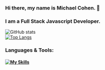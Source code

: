 ### Hi there, my name is Michael Cohen. 👋

### I am a Full Stack Javascript Developer.


<!--
**mcohen2000/mcohen2000** is a ✨ _special_ ✨ repository because its `README.md` (this file) appears on your GitHub profile.

Here are some ideas to get you started:

- 🔭 I’m currently working on ...
- 🌱 I’m currently learning ...
- 👯 I’m looking to collaborate on ...
- 🤔 I’m looking for help with ...
- 💬 Ask me about ...
- 📫 How to reach me: ...
- 😄 Pronouns: ...
- ⚡ Fun fact: ...
-->


![GitHub stats](https://github-readme-stats.vercel.app/api?username=mcohen2000&theme=tokyonight&show_icons=true)
<br>
[![Top Langs](https://github-readme-stats.vercel.app/api/top-langs/?username=mcohen2000&layout=compact)](https://github.com/mcohen2000/github-readme-stats)

### Languages & Tools:
#### [![My Skills](https://skillicons.dev/icons?i=js,html,css,react,bootstrap,express,mongodb,nodejs,vscode,netlify,ps,figma,git,github)](https://skillicons.dev)
